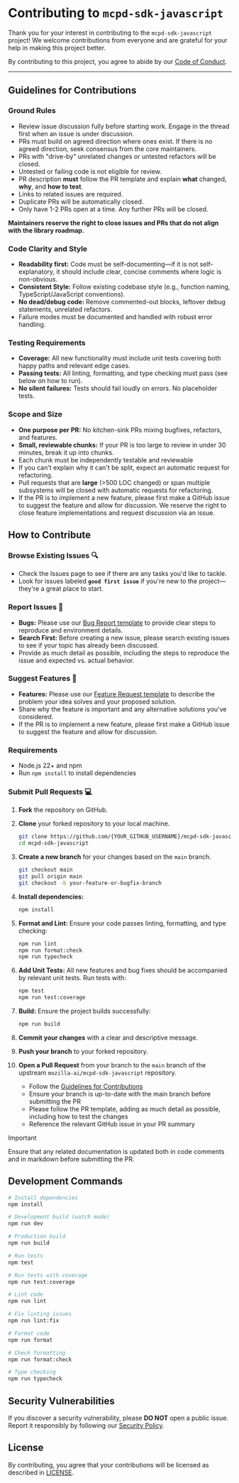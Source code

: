 # Contributing to `mcpd-sdk-javascript`

Thank you for your interest in contributing to the `mcpd-sdk-javascript` project!
We welcome contributions from everyone and are grateful for your help in making this project better.

By contributing to this project, you agree to abide by our [Code of Conduct](CODE_OF_CONDUCT.md).

---

## **Guidelines for Contributions**

### Ground Rules

- Review issue discussion fully before starting work. Engage in the thread first when an issue is under discussion.
- PRs must build on agreed direction where ones exist. If there is no agreed direction, seek consensus from the core maintainers.
- PRs with "drive-by" unrelated changes or untested refactors will be closed.
- Untested or failing code is not eligible for review.
- PR description **must** follow the PR template and explain **what** changed, **why**, and **how to test**.
- Links to related issues are required.
- Duplicate PRs will be automatically closed.
- Only have 1-2 PRs open at a time. Any further PRs will be closed.

**Maintainers reserve the right to close issues and PRs that do not align with the library roadmap.**

### Code Clarity and Style

- **Readability first:** Code must be self-documenting—if it is not self-explanatory, it should include clear, concise comments where logic is non-obvious.
- **Consistent Style:** Follow existing codebase style (e.g., function naming, TypeScript/JavaScript conventions).
- **No dead/debug code:** Remove commented-out blocks, leftover debug statements, unrelated refactors.
- Failure modes must be documented and handled with robust error handling.

### Testing Requirements

- **Coverage:** All new functionality must include unit tests covering both happy paths and relevant edge cases.
- **Passing tests:** All linting, formatting, and type checking must pass (see below on how to run).
- **No silent failures:** Tests should fail loudly on errors. No placeholder tests.

### Scope and Size

- **One purpose per PR:** No kitchen-sink PRs mixing bugfixes, refactors, and features.
- **Small, reviewable chunks:** If your PR is too large to review in under 30 minutes, break it up into chunks.
- Each chunk must be independently testable and reviewable
- If you can't explain why it can't be split, expect an automatic request for refactoring.
- Pull requests that are **large** (>500 LOC changed) or span multiple subsystems will be closed with automatic requests for refactoring.
- If the PR is to implement a new feature, please first make a GitHub issue to suggest the feature and allow for discussion. We reserve the right to close feature implementations and request discussion via an issue.

## How to Contribute

### **Browse Existing Issues** 🔍

- Check the Issues page to see if there are any tasks you'd like to tackle.
- Look for issues labeled **`good first issue`** if you're new to the project—they're a great place to start.

### **Report Issues** 🐛

- **Bugs:** Please use our [Bug Report template](.github/ISSUE_TEMPLATE/bug_report.yaml) to provide clear steps to reproduce and environment details.
- **Search First:** Before creating a new issue, please search existing issues to see if your topic has already been discussed.
- Provide as much detail as possible, including the steps to reproduce the issue and expected vs. actual behavior.

### **Suggest Features** 🚀

- **Features:** Please use our [Feature Request template](.github/ISSUE_TEMPLATE/feature_request.yaml) to describe the problem your idea solves and your proposed solution.
- Share why the feature is important and any alternative solutions you've considered.
- If the PR is to implement a new feature, please first make a GitHub issue to suggest the feature and allow for discussion.

### Requirements

- Node.js 22+ and npm
- Run `npm install` to install dependencies

### **Submit Pull Requests** 💻

1. **Fork** the repository on GitHub.
2. **Clone** your forked repository to your local machine.
   ```bash
   git clone https://github.com/{YOUR_GITHUB_USERNAME}/mcpd-sdk-javascript.git
   cd mcpd-sdk-javascript
   ```
3. **Create a new branch** for your changes based on the `main` branch.
   ```bash
   git checkout main
   git pull origin main
   git checkout -b your-feature-or-bugfix-branch
   ```
4. **Install dependencies:**
   ```bash
   npm install
   ```
5. **Format and Lint:** Ensure your code passes linting, formatting, and type checking:
   ```bash
   npm run lint
   npm run format:check
   npm run typecheck
   ```
6. **Add Unit Tests:** All new features and bug fixes should be accompanied by relevant unit tests. Run tests with:
   ```bash
   npm test
   npm run test:coverage
   ```
7. **Build:** Ensure the project builds successfully:
   ```bash
   npm run build
   ```
8. **Commit your changes** with a clear and descriptive message.

9. **Push your branch** to your forked repository.

10. **Open a Pull Request** from your branch to the `main` branch of the upstream `mozilla-ai/mcpd-sdk-javascript` repository.
    - Follow the [Guidelines for Contributions](#guidelines-for-contributions)
    - Ensure your branch is up-to-date with the main branch before submitting the PR
    - Please follow the PR template, adding as much detail as possible, including how to test the changes
    - Reference the relevant GitHub issue in your PR summary

> [!IMPORTANT]
> Ensure that any related documentation is updated both in code comments and in markdown before submitting the PR.

## Development Commands

```bash
# Install dependencies
npm install

# Development build (watch mode)
npm run dev

# Production build
npm run build

# Run tests
npm test

# Run tests with coverage
npm run test:coverage

# Lint code
npm run lint

# Fix linting issues
npm run lint:fix

# Format code
npm run format

# Check formatting
npm run format:check

# Type checking
npm run typecheck
```

## Security Vulnerabilities

If you discover a security vulnerability, please **DO NOT** open a public issue. Report it responsibly by following our [Security Policy](SECURITY.md).

## License

By contributing, you agree that your contributions will be licensed as described in [LICENSE](LICENSE).
